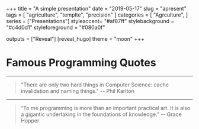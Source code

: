 +++
title = "A simple presentation"
date = "2019-05-17"
slug = "apresent"
tags = [
    "agriculture",
    "templte",
    "precision"
]
categories = [
    "Agrculture",
]
series = ["Presentations"]
styleaccent= "#af87ff"
stylebackground = "#c4d0d1"
styleforeground = "#080a0f"

outputs = ["Reveal"]
[reveal_hugo]
theme = "moon"
+++

# Famous Programming Quotes

---

> "There are only two hard things in Computer Science: cache invalidation and naming things." -- Phil Karlton

---

> “To me programming is more than an important practical art. It is also a gigantic undertaking in the foundations of knowledge.” -- Grace Hopper
